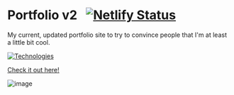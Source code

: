# Portfolio v2 &nbsp; [![Netlify Status](https://api.netlify.com/api/v1/badges/15a7d5e2-e8c3-44a7-9cfc-ce53fa613436/deploy-status)](https://app.netlify.com/sites/ryanbey/deploys)

My current, updated portfolio site to try to convince people that I'm at least a little bit cool.

[![Technologies](https://skillicons.dev/icons?i=astro,react,js,html,scss,netlify)](https://skillicons.dev)

[Check it out here!](https://ryanbey.dev)

![image](https://github.com/user-attachments/assets/6cb75f70-0554-4b4e-9444-564ee4f4bd35)
